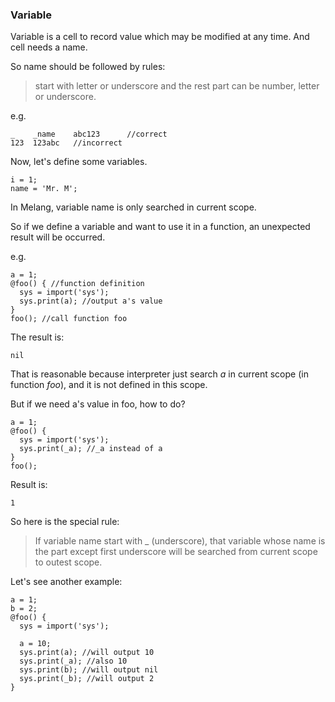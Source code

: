 ### Variable

Variable is a cell to record value which may be modified at any time. And cell needs a name.

So name should be followed by rules: 

> start with letter or underscore and the rest part can be number, letter or underscore.

e.g.

```
_    _name    abc123      //correct
123  123abc   //incorrect
```

Now, let's define some variables.

```
i = 1;
name = 'Mr. M';
```



In Melang, variable name is only searched in current scope.

So if we define a variable and want to use it in a function, an unexpected result will be occurred.

e.g.

```
a = 1;
@foo() { //function definition
  sys = import('sys');
  sys.print(a); //output a's value
}
foo(); //call function foo
```

The result is:

```
nil
```

 That is reasonable because interpreter just search *a* in current scope (in function *foo*), and it is not defined in this scope.

But if we need a's value in foo, how to do?

```
a = 1;
@foo() {
  sys = import('sys');
  sys.print(_a); //_a instead of a
}
foo();
```

Result is:

```
1
```

So here is the special rule:

> If variable name start with _ (underscore), that variable whose name is the part except first underscore will be searched from current scope to outest scope.



Let's see another example:

```
a = 1;
b = 2;
@foo() {
  sys = import('sys');

  a = 10;
  sys.print(a); //will output 10
  sys.print(_a); //also 10
  sys.print(b); //will output nil
  sys.print(_b); //will output 2
}
```
